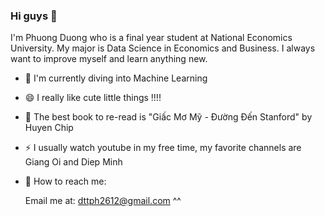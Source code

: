 ### Hi guys 👋

I'm Phuong Duong who is a final year student at National Economics University. My major is Data Science in Economics and Business. I always want to improve myself and learn anything new. 

- 🔭 I'm currently diving into Machine Learning 
- 😄 I really like cute little things !!!!
- 🌱 The best book to re-read is "Giấc Mơ Mỹ - Đường Đến Stanford"  by Huyen Chip
- ⚡ I usually watch youtube in my free time, my favorite channels are Giang Oi and Diep Minh
- 💬 How to reach me: 
    
    Email me at:  dttph2612@gmail.com ^^
